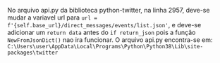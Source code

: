 No arquivo api.py da biblioteca python-twitter, na linha 2957, deve-se mudar a variavel url para `url = f'{self.base_url}/direct_messages/events/list.json'`, e deve-se adicionar um `return data` antes do `if return_json` pois a função `NewFromJsonDict()` nao ira funcionar.
O arquivo api.py encontra-se em: `C:\Users\user\AppData\Local\Programs\Python\Python38\Lib\site-packages\twitter`
